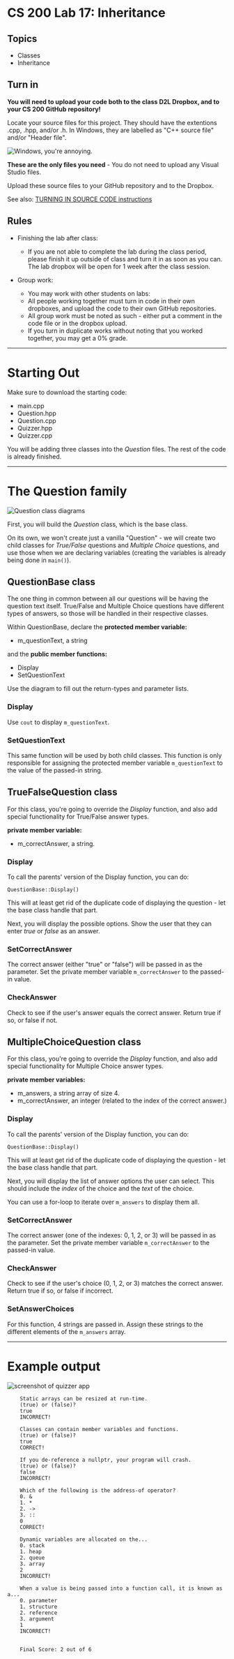 # CS 200 Lab 17: Inheritance

## Topics

* Classes
* Inheritance

## Turn in

**You will need to upload your code both to the class D2L Dropbox, and to your CS 200 GitHub repository!**

Locate your source files for this project. They should have the extentions .cpp, .hpp, and/or .h. In Windows, they are labelled as "C++ source file" and/or "Header file". 


![Windows, you're annoying.](images/sourcefiles.png)

**These are the only files you need** - You do not need to upload any Visual Studio files.

Upload these source files to your GitHub repository and to the Dropbox.

See also: 
[TURNING IN SOURCE CODE instructions](https://github.com/Rachels-Courses/Course-Common-Files/blob/master/How-to/Turning%20in%20source%20code.md)

## Rules

* Finishing the lab after class:
   * If you are not able to complete the lab during the class period, please finish it up outside of class and turn it in as soon as you can. The lab dropbox will be open for 1 week after the class session.

* Group work:
   * You may work with other students on labs:
   * All people working together must turn in code in their own dropboxes, and upload the code to their own GitHub repositories.
   * All group work must be noted as such - either put a comment in the code file or in the dropbox upload.
   * If you turn in duplicate works without noting that you worked together, you may get a 0% grade.

---

# Starting Out

Make sure to download the starting code:

* main.cpp
* Question.hpp
* Question.cpp
* Quizzer.hpp
* Quizzer.cpp

You will be adding three classes into the *Question* files.
The rest of the code is already finished.

---

# The Question family

![Question class diagrams](images/201701_lab17_diagrams.png)

First, you will build the *Question* class, which is the base class.

On its own, we won't create just a vanilla "Question" - we will create
two child classes for *True/False* questions and *Multiple Choice* questions,
and use those when we are declaring variables (creating the variables is already
being done in ```main()```).

## QuestionBase class

The one thing in common between all our questions will be having
the question text itself. True/False and Multiple Choice questions
have different types of answers, so those will be handled in their
respective classes.

Within QuestionBase, declare the **protected member variable:**

* m_questionText, a string

and the **public member functions:**

* Display
* SetQuestionText

Use the diagram to fill out the return-types and parameter lists.

### Display

Use ```cout``` to display ```m_questionText```.

### SetQuestionText

This same function will be used by both child classes.
This function is only responsible for assigning the
protected member variable ```m_questionText``` to the value
of the passed-in string.


## TrueFalseQuestion class

For this class, you're going to override the *Display* function,
and also add special functionality for True/False answer types.

**private member variable:**

* m_correctAnswer, a string.

### Display

To call the parents' version of the Display function, you can do:

```QuestionBase::Display()```

This will at least get rid of the duplicate code of displaying
the question - let the base class handle that part.

Next, you will display the possible options. Show the user
that they can enter *true* or *false* as an answer.

### SetCorrectAnswer

The correct answer (either "true" or "false") will be passed in
as the parameter. Set the private member variable ```m_correctAnswer```
to the passed-in value.

### CheckAnswer

Check to see if the user's answer equals the correct answer.
Return true if so, or false if not.

## MultipleChoiceQuestion class

For this class, you're going to override the *Display* function,
and also add special functionality for Multiple Choice answer types.

**private member variables:**

* m_answers, a string array of size 4.
* m_correctAnswer, an integer (related to the index of the correct answer.)


### Display

To call the parents' version of the Display function, you can do:

```QuestionBase::Display()```

This will at least get rid of the duplicate code of displaying
the question - let the base class handle that part.

Next, you will display the list of answer options the user can select.
This should include the *index* of the choice and the *text* of the choice.

You can use a for-loop to iterate over ```m_answers``` to display them all.

### SetCorrectAnswer

The correct answer (one of the indexes: 0, 1, 2, or 3) will be passed in
as the parameter. Set the private member variable ```m_correctAnswer```
to the passed-in value.

### CheckAnswer

Check to see if the user's choice (0, 1, 2, or 3) matches the
correct answer. Return true if so, or false if incorrect.

### SetAnswerChoices

For this function, 4 strings are passed in. Assign these strings to
the different elements of the ```m_answers``` array.

---

# Example output

![screenshot of quizzer app](images/201701_lab17_screenshot.png)



		Static arrays can be resized at run-time.
		(true) or (false)?
		true
		INCORRECT!

		Classes can contain member variables and functions.
		(true) or (false)?
		true
		CORRECT!

		If you de-reference a nullptr, your program will crash.
		(true) or (false)?
		false
		INCORRECT!

		Which of the following is the address-of operator?
		0. &
		1. *
		2. ->
		3. ::
		0
		CORRECT!

		Dynamic variables are allocated on the...
		0. stack
		1. heap
		2. queue
		3. array
		2
		INCORRECT!

		When a value is being passed into a function call, it is known as a...
		0. parameter
		1. structure
		2. reference
		3. argument
		1
		INCORRECT!


		Final Score: 2 out of 6

